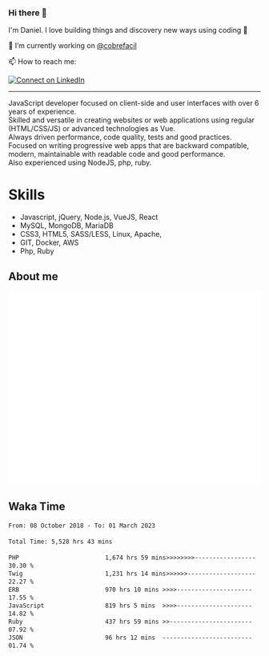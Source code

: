 ### Hi there 👋

I'm Daniel. I love building things and discovery new ways using coding :raised_hands: 

🔭 I’m currently working on [@cobrefacil](https://www.cobrefacil.com.br/)

📫 How to reach me:

[![Connect on LinkedIn](https://img.shields.io/badge/--linkedin?label=LinkedIn&logo=LinkedIn&style=social)](https://www.linkedin.com/in/daniel-cerverizzo/)

---

JavaScript developer focused on client-side and user interfaces with over 6 years of experience.  
Skilled and versatile in creating websites or web applications using regular (HTML/CSS/JS) or advanced technologies as Vue.  
Always driven performance, code quality, tests and good practices.  
 Focused on writing progressive web apps that are backward compatible, modern, maintainable with readable code and good performance.  
Also experienced using NodeJS, php, ruby. 


# Skills

 - Javascript, jQuery, Node.js, VueJS, React
 - MySQL, MongoDB, MariaDB    
 - CSS3, HTML5, SASS/LESS,  Linux, Apache,
 - GIT, Docker, AWS
 - Php, Ruby

## About me

![Metrics](/github-metrics.svg)

## Waka Time

<!--START_SECTION:waka-->

```text
From: 08 October 2018 - To: 01 March 2023

Total Time: 5,528 hrs 43 mins

PHP                        1,674 hrs 59 mins>>>>>>>>-----------------   30.30 %
Twig                       1,231 hrs 14 mins>>>>>>-------------------   22.27 %
ERB                        970 hrs 10 mins >>>>---------------------   17.55 %
JavaScript                 819 hrs 5 mins  >>>>---------------------   14.82 %
Ruby                       437 hrs 59 mins >>-----------------------   07.92 %
JSON                       96 hrs 12 mins  -------------------------   01.74 %
```

<!--END_SECTION:waka-->

